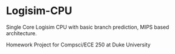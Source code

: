 # Logisim-CPU
Single Core Logisim CPU with basic branch prediction, MIPS based architecture.

Homework Project for Compsci/ECE 250 at Duke University
